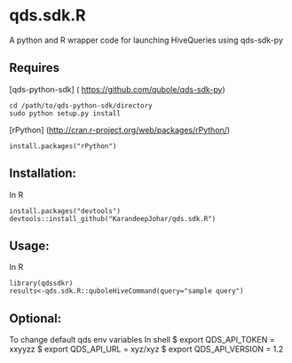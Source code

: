 qds.sdk.R
=========
A python and R wrapper code for launching HiveQueries using qds-sdk-py

Requires
--------
[qds-python-sdk] ( https://github.com/qubole/qds-sdk-py)

    cd /path/to/qds-python-sdk/directory 
    sudo python setup.py install

[rPython] (http://cran.r-project.org/web/packages/rPython/)

    install.packages("rPython")

Installation:
-------------
In R
  
    install.packages("devtools")
    devtools::install_github("KarandeepJohar/qds.sdk.R")

Usage:
------
In R

    library(qdssdkr)
    results<-qds.sdk.R::quboleHiveCommand(query="sample query")

Optional:
---------
To change default qds env variables
In shell
    $ export QDS_API_TOKEN = xxyyzz
    $ export QDS_API_URL = xyz/xyz
    $ export QDS_API_VERSION = 1.2
